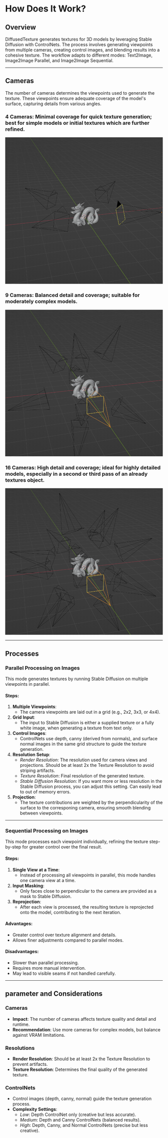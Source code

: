 # How Does It Work?

## Overview
DiffusedTexture generates textures for 3D models by leveraging Stable Diffusion with ControlNets. The process involves generating viewpoints from multiple cameras, creating control images, and blending results into a cohesive texture. The workflow adapts to different modes: Text2Image, Image2Image Parallel, and Image2Image Sequential.

---

## Cameras
The number of cameras determines the viewpoints used to generate the texture. These viewpoints ensure adequate coverage of the model's surface, capturing details from various angles.

### **4 Cameras:** Minimal coverage for quick texture generation; best for simple models or initial textures which are further refined.
![4 Cameras](https://github.com/FrederikHasecke/diffused-texture-addon/blob/master/images/process/cameras_4.png)

### **9 Cameras:** Balanced detail and coverage; suitable for moderately complex models.
![9 Cameras](https://github.com/FrederikHasecke/diffused-texture-addon/blob/master/images/process/cameras_9.png)

### **16 Cameras:** High detail and coverage; ideal for highly detailed models, especially in a second or third pass of an already textures object.
![16 Cameras](https://github.com/FrederikHasecke/diffused-texture-addon/blob/master/images/process/cameras_16.png)

---

## Processes

### **Parallel Processing on Images**
This mode generates textures by running Stable Diffusion on multiple viewpoints in parallel.

#### Steps:
1. **Multiple Viewpoints**:
   - The camera viewpoints are laid out in a grid (e.g., 2x2, 3x3, or 4x4).
2. **Grid Input**:
   - The input to Stable Diffusion is either a supplied texture or a fully white image, when generating a texture from text only.
3. **Control Images**:
   - ControlNets use depth, canny (derived from normals), and surface normal images in the same grid structure to guide the texture generation.
4. **Resolution Setup**:
   - *Render Resolution*: The resolution used for camera views and projections. Should be at least 2x the Texture Resolution to avoid striping artifacts.
   - *Texture Resolution*: Final resolution of the generated texture.
   - *Stable Diffusion Resolution*: If you want more or less resolution in the Stable Diffusion process, you can adjust this setting. Can easily lead to out of memory errors.
5. **Projection**:
   - The texture contributions are weighted by the perpendicularity of the surface to the corresponing camera, ensuring smooth blending between viewpoints.

---

### **Sequential Processing on Images**
This mode processes each viewpoint individually, refining the texture step-by-step for greater control over the final result.

#### Steps:
1. **Single View at a Time**:
   - Instead of processing all viewpoints in parallel, this mode handles one camera view at a time.
2. **Input Masking**:
   - Only faces close to perpendicular to the camera are provided as a mask to Stable Diffusion.
3. **Reprojection**:
   - After each view is processed, the resulting texture is reprojected onto the model, contributing to the next iteration.

#### Advantages:
- Greater control over texture alignment and details.
- Allows finer adjustments compared to parallel modes.

#### Disadvantages:
- Slower than parallel processing.
- Requires more manual intervention.
- May lead to visible seams if not handled carefully.

---

## parameter and Considerations

### Cameras
- **Impact**: The number of cameras affects texture quality and detail and runtime.
- **Recommendation**: Use more cameras for complex models, but balance against VRAM limitations.

### Resolutions
- **Render Resolution**: Should be at least 2x the Texture Resolution to prevent artifacts.
- **Texture Resolution**: Determines the final quality of the generated texture.

### ControlNets
- Control images (depth, canny, normal) guide the texture generation process.
- **Complexity Settings**:
  - *Low*: Depth ControlNet only (creative but less accurate).
  - *Medium*: Depth and Canny ControlNets (balanced results).
  - *High*: Depth, Canny, and Normal ControlNets (precise but less creative).

